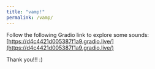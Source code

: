 ```yaml
---
title: "vamp!"
permalink: /vamp/
---
```


Follow the following Gradio link to explore some sounds:
[https://d4c4421d005387f1a9.gradio.live/](https://d4c4421d005387f1a9.gradio.live/)



Thank you!!! :)
